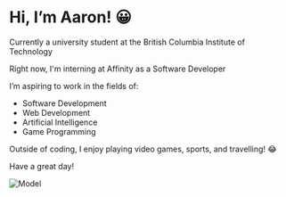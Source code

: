 <h1>Hi, I’m Aaron! 😀</h1>
<p>Currently a university student at the British Columbia Institute of Technology</p>
<p>Right now, I'm interning at Affinity as a Software Developer</p>
<p>I’m aspiring to work in the fields of:</p>
<ul>
  <li>Software Development</li>
  <li>Web Development</li>
  <li>Artificial Intelligence</li>
  <li>Game Programming</li>
</ul>

<p>Outside of coding, I enjoy playing video games, sports, and travelling! 😂</p>

<p>Have a great day!</p>

![Model](https://github.com/ArrowTron27/ArrowTron27/blob/main/rapid%20claps.gif)
<!---
ArrowTron27/ArrowTron27 is a ✨ special ✨ repository because its `README.md` (this file) appears on your GitHub profile.
You can click the Preview link to take a look at your changes.
--->
